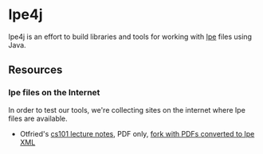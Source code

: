 # Ipe4j

Ipe4j is an effort to build libraries and tools for working with
[Ipe](http://ipe.otfried.org/) files using Java.

## Resources

### Ipe files on the Internet

In order to test our tools, we're collecting sites on the internet where
Ipe files are available.

* Otfried's [cs101 lecture
  notes](https://github.com/otfried/cs101/tree/master/slides),
  PDF only, [fork with PDFs converted to Ipe
  XML](https://github.com/sebkur/cs101/tree/master/slides)

